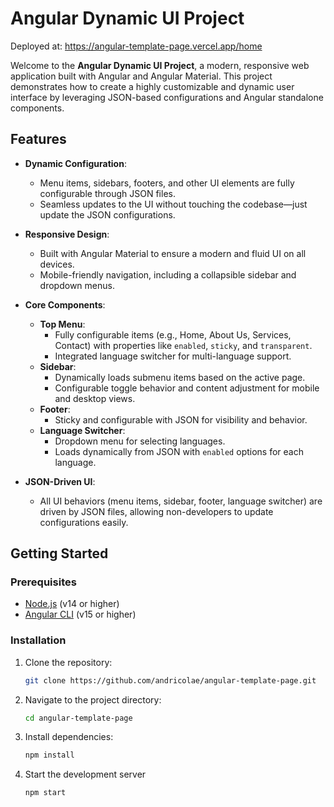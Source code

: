# Angular Dynamic UI Project

Deployed at: https://angular-template-page.vercel.app/home

Welcome to the **Angular Dynamic UI Project**, a modern, responsive web application built with Angular and Angular Material. This project demonstrates how to create a highly customizable and dynamic user interface by leveraging JSON-based configurations and Angular standalone components.

## **Features**
- **Dynamic Configuration**: 
  - Menu items, sidebars, footers, and other UI elements are fully configurable through JSON files.
  - Seamless updates to the UI without touching the codebase—just update the JSON configurations.

- **Responsive Design**:
  - Built with Angular Material to ensure a modern and fluid UI on all devices.
  - Mobile-friendly navigation, including a collapsible sidebar and dropdown menus.

- **Core Components**:
  - **Top Menu**:
    - Fully configurable items (e.g., Home, About Us, Services, Contact) with properties like `enabled`, `sticky`, and `transparent`.
    - Integrated language switcher for multi-language support.
  - **Sidebar**:
    - Dynamically loads submenu items based on the active page.
    - Configurable toggle behavior and content adjustment for mobile and desktop views.
  - **Footer**:
    - Sticky and configurable with JSON for visibility and behavior.
  - **Language Switcher**:
    - Dropdown menu for selecting languages.
    - Loads dynamically from JSON with `enabled` options for each language.

- **JSON-Driven UI**:
  - All UI behaviors (menu items, sidebar, footer, language switcher) are driven by JSON files, allowing non-developers to update configurations easily.

## **Getting Started**

### **Prerequisites**
- [Node.js](https://nodejs.org/) (v14 or higher)
- [Angular CLI](https://angular.io/cli) (v15 or higher)

### **Installation**
1. Clone the repository:
   ```bash
   git clone https://github.com/andricolae/angular-template-page.git

2. Navigate to the project directory:
   ```bash
   cd angular-template-page

3. Install dependencies:
   ```bash
   npm install

4. Start the development server
   ```bash
   npm start
